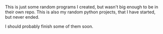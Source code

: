 This is just some random programs I created, but wasn't big enough to be in their own repo.
This is also my random python projects, that I have started, but never ended.

I should probably finish some of them soon.
